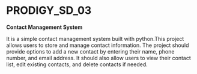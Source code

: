 # PRODIGY_SD_03

**Contact Management System**

It is a simple contact management system built with python.This project allows users to store and manage contact information. The project should provide options to add a new contact by entering their name, phone number, and email address. It should also allow users to view their contact list, edit existing contacts, and delete contacts if needed.
